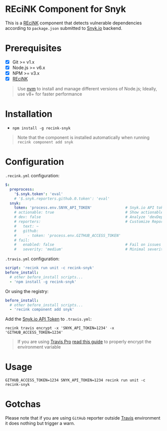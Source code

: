 REciNK Component for Snyk
=========================

This is a [REciNK](https://github.com/MitocGroup/recink) component that detects vulnerable
dependencies according to `package.json` submitted to [Snyk.io](https://snyk.io) backend.


# Prerequisites

- [x] Git >= v1.x
- [x] Node.js >= v6.x
- [x] NPM >= v3.x
- [x] [REciNK](https://github.com/MitocGroup/recink#installation)

> Use [nvm](https://github.com/creationix/nvm#installation) to install and
manage different versions of Node.js; Ideally, use v8+ for faster performance


# Installation

- `npm install -g recink-snyk`

> Note that the component is installed automatically when running `recink component add snyk`


# Configuration

`.recink.yml` configuration:

```yaml
$:
  preprocess:
    '$.snyk.token': 'eval'
    # '$.snyk.reporters.github.0.token': 'eval'
  snyk:
    token: 'process.env.SNYK_API_TOKEN'               # Snyk.io API token
    # actionable: true                                # Show actionable items
    # dev: false                                      # Analyze 'devDependencies'
    # reporters:                                      # Customize Reporters (available: text, github)
    #   text: ~
    #   github:
    #     - token: 'process.env.GITHUB_ACCESS_TOKEN'
    # fail:                                     
    #   enabled: false                                # Fail on issues found
    #   severity: 'medium'                            # Minimal severity to handle (available: low, medium, high)
```

`.travis.yml` configuration:

```yaml
script: 'recink run unit -c recink-snyk'  
before_install:
  # other before_install scripts...
  - 'npm install -g recink-snyk'
```

Or using the registry: 

```yaml
before_install:
  # other before_install scripts...
  - 'recink component add snyk'
```

Add the [Snyk.io API Token](https://snyk.io/docs/quick-start/#authentication) to `.travis.yml`:

```
recink travis encrypt -x 'SNYK_API_TOKEN=1234' -x 'GITHUB_ACCESS_TOKEN=1234'
```

> If you are using [Travis Pro](https://travis-ci.com/) [read this guide](https://github.com/MitocGroup/recink/blob/master/docs/guide.md#configuring-github-project) to properly encrypt the environment variable


# Usage

```
GITHUB_ACCESS_TOKEN=1234 SNYK_API_TOKEN=1234 recink run unit -c recink-snyk
```


# Gotchas

Please note that if you are using `GitHub` reporter outside 
[Travis](https://travis-ci.org) environment it does nothing but trigger a warn.

